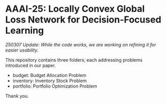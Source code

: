 # AAAI-25: Locally Convex Global Loss Network for Decision-Focused Learning

*250307 Update: While the code works, we are working on refining it for easier usability.*

This repository contains three folders, each addressing problems introduced in our paper.

- budget: Budget Allocation Problem
- inventory: Inventory Stock Problem
- portfolio: Portfolio Optimization Problem

Thank you.
